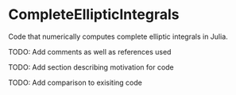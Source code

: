 # CompleteEllipticIntegrals
Code that numerically computes complete elliptic integrals in Julia.


TODO: Add comments as well as references used

TODO: Add section describing motivation for code

TODO: Add comparison to exisiting code
